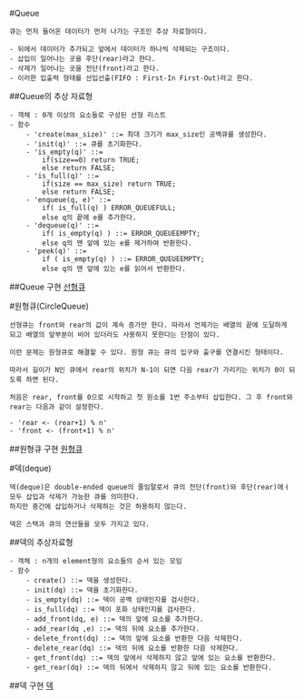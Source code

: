 #Queue

    큐는 먼저 들어온 데이터가 먼저 나가는 구조인 추상 자료형이다.

    - 뒤에서 데이터가 추가되고 앞에서 데이터가 하나씩 삭제되는 구조이다.
    - 삽입이 일어나는 곳을 후단(rear)라고 한다.
    - 삭제가 일어나는 곳을 전단(front)라고 한다.
    - 이러한 입출력 형태를 선입선출(FIFO : First-In First-Out)라고 한다.

##Queue의 추상 자료형

    - 객체 : 0개 이상의 요소들로 구성된 선형 리스트
    - 함수
        - 'create(max_size)' ::= 최대 크기가 max_size인 공백큐를 생성한다.
        - 'init(q)' ::= 큐를 초기화한다.
        - 'is_empty(q)' ::=
            if(size==0) return TRUE;
            else return FALSE;
        - 'is_full(q)' ::=
            if(size == max_size) return TRUE;
            else return FALSE;
        - 'enqueue(q, e)' ::=
            if( is_full(q) ) ERROR_QUEUEFULL;
            else q의 끝에 e를 추가한다.
        - 'dequeue(q)' ::=
            if( is_empty(q) ) ::= ERROR_QUEUEEMPTY;
            else q의 맨 앞에 있는 e를 제거하여 반환한다.
        - 'peek(q)' ::=
            if ( is_empty(q) ) ::= ERROR_QUEUEEMPTY;
            else q의 맨 앞에 있는 e를 읽어서 반환한다.

##Queue 구현
[선형큐](LinearQueue.c)

#원형큐(CircleQueue)

    선형큐는 front와 rear의 값이 계속 증가만 한다. 따라서 언제가는 배열의 끝에 도달하게 되고 배열의 앞부분이 비어 있더라도 사용하지 못한다는 단점이 있다.

    이런 문제는 원형큐로 해결할 수 있다. 원형 큐는 큐의 입구와 출구를 연결시킨 형태이다.

    따라서 길이가 N인 큐에서 rear의 위치가 N-1이 되면 다음 rear가 가리키는 위치가 0이 되도록 하면 된다.

    처음은 rear, front를 0으로 시작하고 첫 원소를 1번 주소부터 삽입한다. 그 후 front와 rear는 다음과 같이 설정한다.

    - 'rear <- (rear+1) % n'
    - 'front <- (front+1) % n'

##원형큐 구현
[원형큐](CircleQueue.c)

#덱(deque)

    덱(deque)은 double-ended queue의 줄임말로서 큐의 전단(front)와 후단(rear)에ㅓ 모두 삽입과 삭제가 가능한 큐를 의미한다.
    하지만 중간에 삽입하거나 삭제하는 것은 허용하지 않는다.

    덱은 스택과 큐의 연산들을 모두 가지고 있다.

##덱의 추상자료형

    - 객체 : n개의 element형의 요소들의 순서 있는 모임
    - 함수
        - create() ::= 덱을 생성한다.
        - init(dq) ::= 덱을 초기화한다.
        - is_empty(dq) ::= 덱이 공백 상태인지를 검사한다.
        - is_full(dq) ::= 덱이 포화 상태인지를 검사한다.
        - add_front(dq, e) ::= 덱의 앞에 요소를 추가한다.
        - add_rear(dq ,e) ::= 덱의 뒤에 요소를 추가한다.
        - delete_front(dq) ::= 덱의 앞에 요소를 반환한 다음 삭제한다.
        - delete_rear(dq) ::= 덱의 뒤에 요소를 반환한 다음 삭제한다.
        - get_front(dq) ::= 덱의 앞에서 삭제하지 않고 앞에 있는 요소를 반환한다.
        - get_rear(dq) ::= 덱의 뒤에서 삭제하지 않고 뒤에 있는 요소를 반환한다.

##덱 구현
[덱](deque.c)
